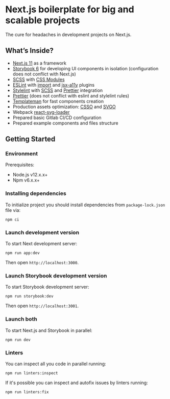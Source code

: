 # Next.js boilerplate for big and scalable projects

The cure for headaches in development projects on Next.js.

## <a name="inside">What’s Inside?</a>

- [Next.js 11](https://nextjs.org/) as a framework
- [Storybook 6](https://storybook.js.org/) for developing UI components in isolation (configuration does not conflict with Next.js)
- [SCSS](https://sass-lang.com/documentation) with [CSS Modules](https://github.com/css-modules/css-modules)
- [ESLint](https://eslint.org/) with [import](https://www.npmjs.com/package/eslint-plugin-import) and [jsx-a11y](https://www.npmjs.com/package/eslint-plugin-import) plugins
- [Stylelint](https://stylelint.io/user-guide) with [SCSS](https://www.npmjs.com/package/stylelint-scss) and [Prettier](https://www.npmjs.com/package/stylelint-prettier) integration
- [Prettier](https://prettier.io/) (does not conflict with eslint and stylelint rules)
- [Templateman](https://github.com/adlite/templateman) for fast components creation
- Production assets optimization: [CSSO](https://github.com/css/csso) and [SVGO](https://github.com/Klathmon/imagemin-webpack-plugin#optionssvgo)
- Webpack [react-svg-loader](https://github.com/boopathi/react-svg-loader)
- Prepared basic Gitlab CI/CD configuration
- Prepared example components and files structure

## <a name="get-started">Getting Started</a>

### Environment

Prerequisites:

- Node.js v12.x.x+
- Npm v6.x.x+

### Installing dependencies

To initialize project you should install dependencies from `package-lock.json` file via:

```
npm ci
```

### Launch development version

To start Next development server:

```
npm run app:dev
```

Then open `http://localhost:3000`.

### Launch Storybook development version

To start Storybook development server:

```
npm run storybook:dev
```

Then open `http://localhost:3001`.

### Launch both

To start Next.js and Storybook in parallel:

```
npm run dev
```

### Linters

You can inspect all you code in parallel running:

```
npm run linters:inspect
```

If it's possible you can inspect and autofix issues by linters running:

```
npm run linters:fix
```
